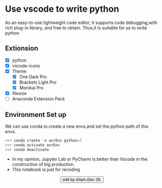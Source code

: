 # Use vscode to write python

 As an easy-to-use lightweight code editor, it supports code debugging,with rich plug-in library, and free to obtain. Thus,it is suitable for us to write python


## Extionsion
- [x] python
- [x] vscode-icons
- [x] Theme
  - [x] One Dark Pro
  - [x] Brackets Light Pro
  - [x] Monikai Pro
- [x] filesize
- [ ] Anaconda Extension Pack

## Environment Set up
  We can use conda to create a new envs,and set the python path of this envs. 
```python
>>> conda create -n asrEnv python=3
>>> conda activate asrEnv
>>> conda deactivate 
```
- In my opinion, Jupyter Lab or PyCharm is better than Vscode in the construction of big production. 
- This notebook is just for recoding


<center><button>edit by zhiyin,Dec 29.</button></center>

